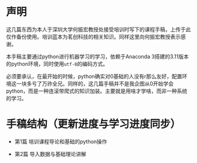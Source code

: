 # 声明

这几篇东西为本人于深圳大学何振宏教授处接受培训时写下的课程手稿，上传于此仅作备份使用。培训蓝本为茗创科技的相关知识。同样这里向何振宏教授表示感谢。

本手稿主要通过python进行机器学习的学习，依赖于Anaconda 3搭建的3.11版本的python环境，同时使用`utf-8`的编码方式。

必须要承认，在最开始的时候，python确实对0基础的人没有r那么友好，配置环境这一块多亏了万祚全兄。同样的，这几篇手稿并不是我企图从0开始学会python，而是一种连滚带爬式的知识加装。主要就是用啥才学啥，而非一种系统的学习。

# 手稿结构（更新进度与学习进度同步）

- 第1篇 培训课程导论和基础的python操作

- 第2篇 导入数据与基础理论讲解